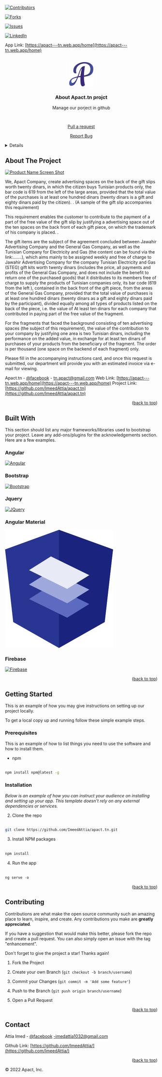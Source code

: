  
<a  name="readme-top"></a>


[![Contributors][contributors-shield]][contributors-url]

[![Forks][forks-shield]][forks-url]

[![Issues][issues-shield]][issues-url]

[![LinkedIn][linkedin-shield]][linkedin-url]

  
  
  

<!-- PROJECT LOGO -->
   App Link: [https://apact---tn.web.app/home](https://apact---tn.web.app/home)

<br />

<div align="center">

<a  href="https://github.com/ImeedAttia/apact.tn">

<img  src="/src/assets/logo.png"  alt="Logo"  width="80"  height="80">

</a>

  

<h3 align="center">About Apact.tn projct</h3>

  

<p align="center">

Manage our porject in github

<br />

<a  href="https://github.com/ImeedAttia/apact.tn/pulls">Pull a request </a>

<a  href="https://github.com/ImeedAttia/apact.tn/issues">Report Bug</a>

</div>

  
  
  

<!-- TABLE OF CONTENTS -->

<details>

## <summary>Table of Contents</summary>

<ol>

<li> <a  href="#about-the-project">About The Project</a>

<ul>

<li><a  href="#built-with">Built With</a></li>

</ul>

**<a  href="#getting-started">Getting Started</a>**

<ul>

<li><a  href="#prerequisites">Prerequisites</a></li>

<li><a  href="#installation">Installation</a></li>

</ul>

</li>

<li><a  href="#usage">Usage</a></li>

<li><a  href="#contributing">Contributing</a></li>



<li><a  href="#contact">Contact</a></li>



</ol>

</details>

  
  
  

<!-- ABOUT THE PROJECT -->

## About The Project

  

[![Product Name Screen Shot][product-screenshot]](/src\assets\screen-shot.jpg)

  


We, Apact Company, create advertising spaces on the back of the gift slips worth twenty dinars, in which the citizen buys Tunisian products only, the bar code is 619 from the left of the large areas, provided that the total value of the purchases is at least one hundred dinars (twenty dinars is a gift and eighty dinars paid by the citizen). . (A sample of the gift slip accompanies this requirement)

This requirement enables the customer to contribute to the payment of a part of the free value of the gift slip by justifying a advertising space out of the ten spaces on the back front of each gift piece, on which the trademark of his company is placed. .

 The gift items are the subject of the agreement concluded between Jawahir Advertising Company and the General Gas Company, as well as the Tunisian Company for Electricity and Gas (the content can be found via the link:.......), which aims mainly to be assigned weekly and free of charge to Jawahir Advertising Company for the company Tunisian Electricity and Gas (STEG) gift kits worth twenty dinars (includes the price, all payments and profits of the General Gas Company, and does not include the benefit to return one of the purchased goods) that it distributes to its members free of charge to supply the products of Tunisian companies only, its bar code (619 from the left ), contained in the back front of the gift piece, from the areas of the General Gas Company, provided that the total value of purchases is at least one hundred dinars (twenty dinars as a gift and eighty dinars paid by the participant), divided equally among all types of products listed on the back of the piece, i.e. the value of At least ten dinars for each company that contributed in paying part of the free value of the fragment.

For the fragments that faced the background consisting of ten advertising spaces (the subject of this requirement), the value of the contribution to your company by justifying one area is two Tunisian dinars, including the performance on the added value, in exchange for at least ten dinars of purchases of your products from the beneficiary of the fragment. The order is per thousand (one space on the backend of each fragment) only.

Please fill in the accompanying instructions card, and once this request is submitted, our department will provide you with an estimated invoice via e-mail for viewing.

   Apact.tn - [@facebook](https://www.facebook.com/Apact.tn/?ref=page_internal) - tn.apact@gmail.com
   Web Link: [https://apact---tn.web.app/home](https://apact---tn.web.app/home)
   Project Link: [https://github.com/ImeedAttia/apact.tn](https://github.com/ImeedAttia/apact.tn)

<p align="right">(<a  href="#readme-top">back to top</a>)</p>

  
  
  

## Built With

  

This section should list any major frameworks/libraries used to bootstrap your project. Leave any add-ons/plugins for the acknowledgements section. Here are a few examples.

### Angular

 [![Angular][Angular.io]][Angular-url]
### Bootstrap
 [![Bootstrap][Bootstrap.com]][Bootstrap-url]
### Jquery
 [![JQuery][JQuery.com]][JQuery-url]
### Angular Material
 [![Material][Material.com]][Material-url]
### Firebase
 [![Firebase][Firebase.com]][Firebase-url]

<p align="right">(<a  href="#readme-top">back to top</a>)</p>

  
  
  

<!-- GETTING STARTED -->

## Getting Started

  

This is an example of how you may give instructions on setting up our project locally.

To get a local copy up and running follow these simple example steps.

  

### Prerequisites

  

This is an example of how to list things you need to use the software and how to install them.

* npm

```sh

npm install npm@latest -g

```

  

### Installation

  

_Below is an example of how you can instruct your audience on installing and setting up your app. This template doesn't rely on any external dependencies or services._

  


2. Clone the repo

```sh

git clone https://github.com/ImeedAttia/apact.tn.git

```

3. Install NPM packages

```sh

npm install

```

4. Run the app 

```js

ng serve -o

```

  

<p align="right">(<a  href="#readme-top">back to top</a>)</p>
  
  

<!-- CONTRIBUTING -->

## Contributing

  

Contributions are what make the open source community such an amazing place to learn, inspire, and create. Any contributions you make are **greatly appreciated**.

  

If you have a suggestion that would make this better, please fork the repo and create a pull request. You can also simply open an issue with the tag "enhancement".

Don't forget to give the project a star! Thanks again!

  

1. Fork the Project

2. Create your own Branch (`git checkout -b branch/username`)

3. Commit your Changes (`git commit -m 'Add some feature'`)

4. Push to the Branch (`git push origin branch/username`)

5. Open a Pull Request

  

<p align="right">(<a  href="#readme-top">back to top</a>)</p>

 
  
  

<!-- CONTACT -->

## Contact

  

Attia Imed - [@facebook](https://www.facebook.com/imeed.attiaa/) -imedattia1032@gmail.com

  

Github Link: [https://github.com/ImeedAttia/](https://github.com/ImeedAttia/)

  

<p align="right">(<a  href="#readme-top">back to top</a>)</p>
  

<!-- MARKDOWN LINKS & IMAGES -->

<!-- https://www.markdownguide.org/basic-syntax/#reference-style-links -->

[contributors-shield]: https://img.shields.io/github/contributors/othneildrew/Best-README-Template.svg?style=for-the-badge

[contributors-url]: https://github.com/ImeedAttia/apact.tn/graphs/contributors

[forks-shield]: https://img.shields.io/github/forks/othneildrew/Best-README-Template.svg?style=for-the-badge

[forks-url]: https://github.com/ImeedAttia/apact.tn/fork

[issues-shield]: https://img.shields.io/github/issues/othneildrew/Best-README-Template.svg?style=for-the-badge

[issues-url]: https://github.com/ImeedAttia/apact.tn/issues

[linkedin-shield]: https://img.shields.io/badge/-LinkedIn-black.svg?style=for-the-badge&logo=linkedin&colorB=555

[linkedin-url]:https://www.linkedin.com/in/attia-imed-1977941b6/

[product-screenshot]: images/screenshot.png

[Angular.io]: https://nirajsonawane.github.io/2018/10/27/Angular-Material-Tabs-with-Router/angular.png

[Angular-url]: https://angular.io/

[Bootstrap.com]: https://encrypted-tbn0.gstatic.com/images?q=tbn:ANd9GcSf-aSzPPaGyMYUdUaBjQ8AOY1_HzoQNfuUhIx7D54EP_Gy5V5yRbK3J2phKdznL6WXdD8&usqp=CAU

[Bootstrap-url]: https://getbootstrap.com

[JQuery.com]: https://cdn4.iconfinder.com/data/icons/scripting-and-programming-languages/512/JQuery_logo-512.png

[JQuery-url]: https://jquery.com

[Firebase.com]:https://www.gstatic.com/devrel-devsite/prod/v2b5bf1e5ee8024729fd84fa886683128e430eb1b3bb22f0cfc7a808f093a3934/firebase/images/lockup.svg 

[Firebase-url]: https://firebase.google.com
[Material-url]: https://material.angular.io/
[Material.com]:https://raw.githubusercontent.com/angular-material-extensions/input-counter/HEAD/assets/angular-material-extensions-logo.svg


© 2022 Apact, Inc.

